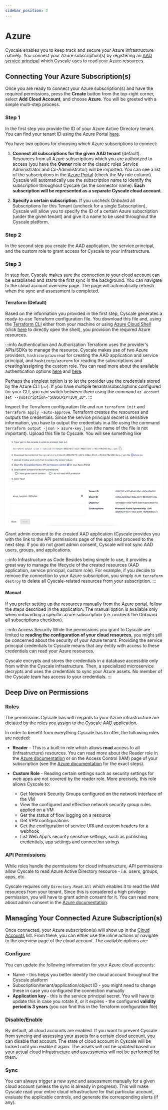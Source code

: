 ```yaml
---
sidebar_position: 2
---
```


# Azure

Cyscale enables you to keep track and secure your Azure infrastructure natively. You connect your Azure subscription(s) by registering an [AAD service principal](https://docs.microsoft.com/en-us/azure/active-directory/develop/howto-create-service-principal-portal) which Cyscale uses to read your Azure resources.

## Connecting Your Azure Subscription(s)

Once you are ready to connect your Azure subscription(s) and have the required permissions, press the **Create** button from the top-right corner, select **Add Cloud Account**, and choose **Azure**. You will be greeted with a simple multi-step process.

### Step 1

In the first step you provide the ID of your Azure Active Directory tenant. You can find your tenant ID using the Azure Portal [here](https://portal.azure.com/#blade/Microsoft_AAD_IAM/ActiveDirectoryMenuBlade/Overview).

You have two options for choosing which Azure subscriptions to connect:

1. **Connect all subscriptions for the given AAD tenant** (default). Resources from all Azure subscriptions which you are authorized to access (you have the **Owner** role or the classic roles Service Administrator and Co-Administrator) will be imported. You can see a list of the subscriptions in the [Azure Portal](https://portal.azure.com/#blade/Microsoft_Azure_Billing/SubscriptionsBlade) (check the My role column). Cyscale will automatically use the subscription name to identify the subscription throughout Cyscale (as the connector name). **Each subscription will be represented as a separate Cyscale cloud account**.

2. **Specify a certain subscription**. If you uncheck Onboard all Subscriptions for this Tenant (uncheck for a single Subscription), Cyscale will allow you to specify the ID of a certain Azure subscription (under the given tenant) and give it a name to be used throughout the Cyscale platform.

### Step 2

In the second step you create the AAD application, the service principal, and the custom role to grant access for Cyscale to your infrastructure.

### Step 3

In step four, Cyscale makes sure the connection to your cloud account can be established and starts the first sync in the background. You can navigate to the cloud account overview page. The page will automatically refresh when the sync and assessment is completed.

#### Terraform (Default)

Based on the information you provided in the first step, Cyscale generates a ready-to-use Terraform configuration file. You download this file and, using the [Terraform CLI](https://www.terraform.io/cli) either from your machine or using [Azure Cloud Shell](https://docs.microsoft.com/en-us/azure/cloud-shell/overview) (click [here](https://shell.azure.com/) to directly open the shell), you provision the required Azure resources.

:::info Authentication and Authorization
Terraform uses the provider's APIs/SDKs to manage the resource. Cyscale makes use of two Azure providers, `hashicorp/azuread` for creating the AAD application and service principal, and `hashicorp/azurerm` for reading the subscriptions and creating/assigning the custom role. You can read more about the available authentication options [here](https://registry.terraform.io/providers/hashicorp/azuread/latest/docs#authenticating-to-azure-active-directory) and [here](https://registry.terraform.io/providers/hashicorp/azurerm/latest/docs#authenticating-to-azure).

Perhaps the simplest option is to let the provider use the credentials stored by the Azure CLI (`az`). If you have multiple tenants/subscriptions configured for your CLI, you can switch between them using the command `az account set --subscription="SUBSCRIPTION_ID"`.
:::

Inspect the Terraform configuration file and run `terraform init` and `terraform apply -auto-approve`. Terraform creates the resources and outputs the credentials. Since the service principal secret is sensitive information, you have to output the credentials in a file using the command `terraform output -json > azure-key.json` (the name of the file is not important). Upload this file to Cyscale. You will see something like

![Azure Key Uploaded to Cyscale](/img/azure-key.png)

Grant admin consent to the created AAD application (Cyscale provides you with the link to the API permissions page of the app) and proceed to the next step. If you do not grant admin consent, Cyscale will not sync AAD users, groups, and applications.

:::info Infrastructure as Code
Besides being simple to use, it provides a great way to manage the lifecycle of the created resources (AAD application, service principal, custom role). For example, if you decide to remove the connection to your Azure subscription, you simply run `terraform destroy` to delete all Cyscale-related resources from your subscription.
:::

#### Manual

If you prefer setting up the resources manually from the Azure portal, follow the steps described in the application. The manual option is available only when onboarding a specific azure subscription (i.e. uncheck the Onboard all subscriptions checkbox).

:::info Access Security
While the permissions you grant to Cyscale are limited to **reading the configuration of your cloud resources**, you might still be concerned about the security of your Azure tenant. Providing the service principal credentials to Cyscale means that any entity with access to these credentials can read your Azure resources.

Cyscale encrypts and stores the credentials in a database accessible only from within the Cyscale infrastructure. Then, a specialized microservice decrypts and uses the credentials to sync your Azure assets. No member of the Cyscale team has access to your credentials.
:::

## Deep Dive on Permissions

### Roles

The permissions Cyscale has with regards to your Azure infrastructure are dictated by the roles you assign to the Cyscale AAD application.

In order to benefit from everything Cyscale has to offer, the following roles are needed:

- **Reader** - This is a built-in role which allows **read** access to all (infrastructure) resources. You can read more about the Reader role in the [Azure documentation](https://docs.microsoft.com/en-us/azure/role-based-access-control/built-in-roles#reader) or on the Access Control (IAM) page of your subscription (see the [Azure documentation](https://docs.microsoft.com/en-us/azure/role-based-access-control/role-definitions-list) for the exact steps).

- **Custom Role** - Reading certain settings such as security settings for web apps are not covered by the reader role. More precisely, this role allows Cyscale to:
  - Get Network Security Groups configured on the network interface of the VM
  - View the configured and effective network security group rules applied on a VM
  - Get the status of flow logging on a resource
  - Get VPN configurations
  - Get the configuration of service URI and custom headers for a webhook
  - List Web App's security sensitive settings, such as publishing credentials, app settings and connection strings

### API Permissions

While roles handle the permissions for cloud infrastructure, API permissions allow Cyscale to read Azure Active Directory resource - i.e. users, groups, apps, etc.

Cyscale requires only `Directory.Read.All` which enables it to read the IAM resources from your tenant. Since this is considered a high privilege permission, you will have to grant admin consent for it. You can read more about admin consent in the [Azure documentation](https://docs.microsoft.com/en-us/azure/active-directory/develop/v2-permissions-and-consent?WT.mc_id=Portal-Microsoft_AAD_RegisteredApps#admin-consent).

## Managing Your Connected Azure Subscription(s)

Once connected, your Azure subscription(s) will show up in the [Cloud Accounts](https://app.cyscale.com/#/cloud-accounts) list. From there, you can either use the inline actions or navigate to the overview page of the cloud account. The available options are:

### Configure

You can update the following information for your Azure cloud accounts:

- Name - this helps you better identify the cloud account throughout the Cyscale platform
- Subscription/tenant/application/object ID - you might need to change these in case you configured the connection manually
- **Application key** - this is the service principal secret. You will have to update this in case you rotate it, or it expires - the configured **validity period is 3 years** (you can find this in the Terraform configuration file)

### Disable/Enable

By default, all cloud accounts are enabled. If you want to prevent Cyscale from syncing and assessing your assets for a certain cloud account, you can disable that account. The state of cloud account in Cyscale will be locked until you enable it again. The assets will not be updated based on your actual cloud infrastructure and assessments will not be performed for them.

### Sync

You can always trigger a new sync and assessment manually for a given cloud account (unless the sync is already in progress). This will make Cyscale read your entire cloud infrastructure for that particular account, evaluate the applicable controls, and generate the corresponding alerts (if any).
